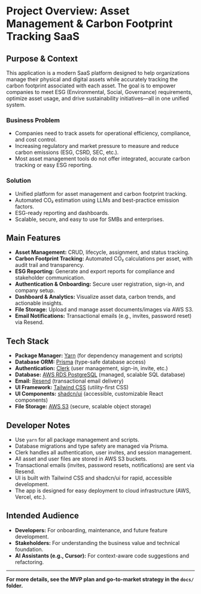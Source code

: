 # Project Overview: Asset Management & Carbon Footprint Tracking SaaS

## Purpose & Context
This application is a modern SaaS platform designed to help organizations manage their physical and digital assets while accurately tracking the carbon footprint associated with each asset. The goal is to empower companies to meet ESG (Environmental, Social, Governance) requirements, optimize asset usage, and drive sustainability initiatives—all in one unified system.

### Business Problem
- Companies need to track assets for operational efficiency, compliance, and cost control.
- Increasing regulatory and market pressure to measure and reduce carbon emissions (ESG, CSRD, SEC, etc.).
- Most asset management tools do not offer integrated, accurate carbon tracking or easy ESG reporting.

### Solution
- Unified platform for asset management and carbon footprint tracking.
- Automated CO₂ estimation using LLMs and best-practice emission factors.
- ESG-ready reporting and dashboards.
- Scalable, secure, and easy to use for SMBs and enterprises.

## Main Features
- **Asset Management:** CRUD, lifecycle, assignment, and status tracking.
- **Carbon Footprint Tracking:** Automated CO₂ calculations per asset, with audit trail and transparency.
- **ESG Reporting:** Generate and export reports for compliance and stakeholder communication.
- **Authentication & Onboarding:** Secure user registration, sign-in, and company setup.
- **Dashboard & Analytics:** Visualize asset data, carbon trends, and actionable insights.
- **File Storage:** Upload and manage asset documents/images via AWS S3.
- **Email Notifications:** Transactional emails (e.g., invites, password reset) via Resend.

## Tech Stack
- **Package Manager:** [Yarn](https://yarnpkg.com/) (for dependency management and scripts)
- **Database ORM:** [Prisma](https://www.prisma.io/) (type-safe database access)
- **Authentication:** [Clerk](https://clerk.com/) (user management, sign-in, invite, etc.)
- **Database:** [AWS RDS PostgreSQL](https://aws.amazon.com/rds/postgresql/) (managed, scalable SQL database)
- **Email:** [Resend](https://resend.com/) (transactional email delivery)
- **UI Framework:** [Tailwind CSS](https://tailwindcss.com/) (utility-first CSS)
- **UI Components:** [shadcn/ui](https://ui.shadcn.com/) (accessible, customizable React components)
- **File Storage:** [AWS S3](https://aws.amazon.com/s3/) (secure, scalable object storage)

## Developer Notes
- Use `yarn` for all package management and scripts.
- Database migrations and type safety are managed via Prisma.
- Clerk handles all authentication, user invites, and session management.
- All asset and user files are stored in AWS S3 buckets.
- Transactional emails (invites, password resets, notifications) are sent via Resend.
- UI is built with Tailwind CSS and shadcn/ui for rapid, accessible development.
- The app is designed for easy deployment to cloud infrastructure (AWS, Vercel, etc.).

## Intended Audience
- **Developers:** For onboarding, maintenance, and future feature development.
- **Stakeholders:** For understanding the business value and technical foundation.
- **AI Assistants (e.g., Cursor):** For context-aware code suggestions and refactoring.

---

**For more details, see the MVP plan and go-to-market strategy in the `docs/` folder.** 